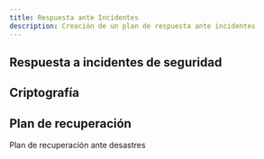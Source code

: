 ```yaml
---
title: Respuesta ante Incidentes
description: Creación de un plan de respuesta ante incidentes
---
```


## Respuesta a incidentes de seguridad

## Criptografía

## Plan de recuperación

Plan de recuperación ante desastres